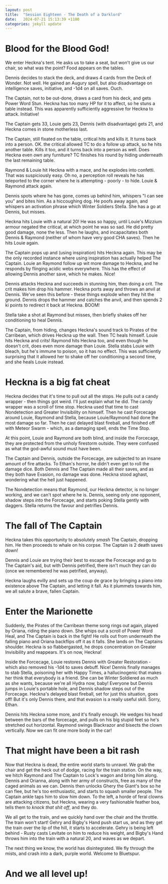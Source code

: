 ```yaml
---
layout: post
title:  "Session Eighteen - The Death of a Darklord"
date:   2024-07-21 15:13:39 +1100
categories: jekyll update
---
```

# Blood for the Blood God!

We enter Heckna's tent.  He asks us to take a seat, but won't give us our chair, so what was the point?  Food appears on the tables.

Dennis decides to stack the deck, and draws 4 cards from the Deck of Wonder.  Not well.  He gained an Augury spell, but also disadvantage on intelligence saves, initiative, and -1d4 on all saves.  Ouch.

The Captain, not to be out-done, draws a card from his deck, and gets Power Word Stun.  Heckna has too many HP for it to affect, so he stuns a table instead.  This was apparently sufficiently aggressive for Heckna to attack.  Initiative!

The Captain gets 33, Louie gets 23, Dennis (with disadvantage) gets 21, and Heckna comes in stone motherless last.

The Captain, still fixated on the table, critical hits and kills it.  It turns back into a person.  OK.  the critical allowed TC to do a follow up attack, so he hits another table.  Kills it too, and it turns back into a person as well.  Does Heckna even _own_ any furniture?  TC finishes his round by hiding underneath the last remaining table.

Raymond & Louie hit Heckna with a mace, and he explodes into confetti.  That was suspiciously easy.  Oh no, a perception roll reveals he has teleported to the corner where he is attempting - poorly - to hide.  Louie & Raymond attack again.

Dennis spots where he has gone, comes up behind him, whispers "I can see you" and bites him. As a hiccoughing dog. He poofs away again, and whispers an activation phrase which Winter Soldiers Stella.  She has a go at Dennis, but misses.

Heckna hits Louie with a natural 20!  He was so happy, until Louie's Mizzium armour negated the critical, at which point he was so sad.  He did pretty good damage, none the less.  Then he laughs, and incapacitates both Dennis & Raymond (neither of whom have very good CHA saves).  Then he hits Louie again.

The Captain pops up and (using inspiration) hits Heckna again.  This may be the only recorded instance where using inspiration has actually helped The Captain.  Louie an Raymond follow up wit more damage to Heckna, and he responds by flinging acidic webs everywhere.  This has the effect of allowing Dennis another save, which he makes.  Nice!

Dennis attacks Heckna and succeeds in stunning him, then doing a crit.  The crit makes him drop his hammer.  Heckna ports away and throws an anvil at Dennis.  We've seen this before - these things explode when they hit the ground.  Dennis drops the hammer and catches the anvil, and then spends 2 ki points to redirect it back at Heckna.  BOOM!

Stella take a shot at Raymond but misses, then briefly shakes off her conditioning to heal Dennis.

The Captain, from hiding, changes Heckna's sound track to Pirates of the Carribean, which drives Heckna up the wall.  Then TC heals himself.  Louie hits Heckna and crits!  Raymond hits Heckna too, and even though he doesn't crit, does even more damage than Louie.  Stella stabs Louie with bleach, but he's immune to poison, so it has no effect.  This was sufficiently surprising that it allowed her to shake off her conditioning a second time, and she heals Louie instead.

# Heckna is a big fat cheat

Heckna decides that it's time to pull out all the stops.  He pulls out a candy wrapper - then things got weird.  I'll just explain what he did.  The candy wrapper was a scroll of time stop.  Heckna used that time to cast Nondetection and Greater Invisibility on himself.  Then he cast Forcecage around Louie, Raymond and Stella, because Louie/Raymond had done the most damage so far.  Then he cast delayed blast fireball, and finished off with Meteor Swarm - which, as a damaging spell, ends the Time Stop.

At this point, Louie and Raymond are both blind, and inside the Forcecage, they are protected from the unholy firestorm outside.  They were confused as what the god-awful sound must have been.

The Captain and Dennis, outside the Forcecage, are subjected to an insane amount of fire attacks.  To Ethan's horror, he didn't even get to roll the damage dice.  Both Dennis and The Captain made all their saves, and as they both have Evasion, no damage was done.  Heckna stood aghast, wondering what the hell just happened.

The Nondetection means that Raymond, our Heckna detector, is no longer working, and we can't spot where he is.  Dennis, seeing only one opponent, shadow steps _into_ the Forcecage, and starts poking Stella gently with daggers.  Stella returns the favour and petrifies Dennis.

# The fall of The Captain

Heckna takes this opportunity to absolutely _smash_ The Captain, dropping him.  He then proceeds to whale on his corpse.  The Captain is 2 death saves down!

Dennis and Louie are trying their best to escape the Forcecage and go to The Captain's aid, but with Dennis petrified, there isn't much they can do (once we remembered he was petrified, anyway).

Heckna laughs evilly and sets up the coup de grace by bringing a piano into existence above The Captain, and letting it fall.  As it plummets towards him, we all salute a brave, fallen Captain.

# Enter the Marionette

Suddenly, the Pirates of the Carribean theme song rings out again, played by Oriana, riding the piano down.  She whips out a scroll of Power Word Heal, and The Captain is back in the fight!  He rolls out from underneath the falling piano and Oriana backflips off it as it falls.  She lands on The Captains shoulder.  Heckna is so flabbergasted, he drops concentration on Greater Invisibility and reappears. It's on now, Heckna!

Inside the Forcecage, Louie restores Dennis with Greater Restoration - which also removed his -1d4 to saves debuff.  Nice!  Dennis finally manages to stab Stella, poisoning her with Happy Times, a hallucinogenic that makes her think that everybody is a friend.  She can be Winter Soldiered as much as she wants, because we're all Hydra now, baby! Everyone but Dennis jumps in Louie's portable hole, and Dennis shadow steps out of the Forcecage.  Heckna's delayed blast fireball, set for just this situation, goes off!  But it's only Dennis there, and that evasion is a really useful skill. Sorry, Ethan.

Dennis hits Heckna some more, and it's finally enough.  He wedges his head between the bars of the forcecage, and pulls on his big stupid feet so he's stretched out horizontal.  Raymond swings Blackrazor and bisects the clown vertically.  Now we can fit one more body in the car!

# That might have been a bit rash

Now that Heckna is dead, the entire world starts to unravel.  We grab the chair and get the heck out of dodge, racing for the train station.  On the way, we hitch Raymond and The Captain to Lock's wagon and bring him along.  Dennis and Orianna, along with her army of constructs, free as many of the caged animals as we can.  Dennis then unlocks Ghery the Giant's box so he can flee, but he's too enthusiastic, and starts to squash smaller people.  The Captain ankle taps him to slow him down.  To the left, a horde of feral clowns are attacking citizens, but Heckna, wearing a very fashionable feather boa, tells them to _knock that shit off_, and they do.  

We all get to the train, and we quickly hand over the chair and the throttle.  The train won't start! Gehry and Bigby's Hand push start us, and as they get the train over the lip of the hill, it starts to accelerate.  Gehry is being left behind - Rusty casts Levitate on him to reduce his weight, and Bigby's Hand throws him into the train with a natural 20, and waves as we depart.

The next thing we know, the world has disintegrated. We fly through the mists, and crash into a dark, purple world.  Welcome to Bluetspur.

# And we all level up!
